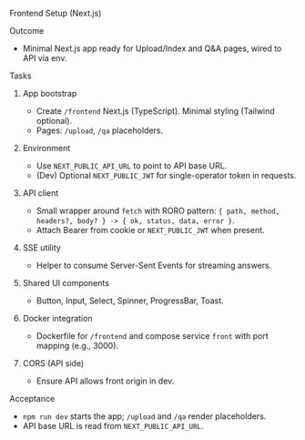 Frontend Setup (Next.js)

Outcome
- Minimal Next.js app ready for Upload/Index and Q&A pages, wired to API via env.

Tasks
1) App bootstrap
   - Create `/frontend` Next.js (TypeScript). Minimal styling (Tailwind optional).
   - Pages: `/upload`, `/qa` placeholders.

2) Environment
   - Use `NEXT_PUBLIC_API_URL` to point to API base URL.
   - (Dev) Optional `NEXT_PUBLIC_JWT` for single-operator token in requests.

3) API client
   - Small wrapper around `fetch` with RORO pattern: `{ path, method, headers?, body? } -> { ok, status, data, error }`.
   - Attach Bearer from cookie or `NEXT_PUBLIC_JWT` when present.

4) SSE utility
   - Helper to consume Server-Sent Events for streaming answers.

5) Shared UI components
   - Button, Input, Select, Spinner, ProgressBar, Toast.

6) Docker integration
   - Dockerfile for `/frontend` and compose service `front` with port mapping (e.g., 3000).

7) CORS (API side)
   - Ensure API allows front origin in dev.

Acceptance
- `npm run dev` starts the app; `/upload` and `/qa` render placeholders.
- API base URL is read from `NEXT_PUBLIC_API_URL`.


